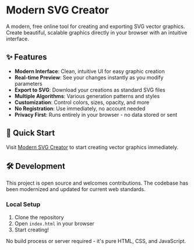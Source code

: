 # Modern SVG Creator

A modern, free online tool for creating and exporting SVG vector graphics. Create beautiful, scalable graphics directly in your browser with an intuitive interface.

## ✨ Features

- **Modern Interface**: Clean, intuitive UI for easy graphic creation
- **Real-time Preview**: See your changes instantly as you modify parameters
- **Export to SVG**: Download your creations as standard SVG files
- **Multiple Algorithms**: Various generation patterns and styles
- **Customization**: Control colors, sizes, opacity, and more
- **No Registration**: Use immediately, no account needed
- **Privacy First**: Runs entirely in your browser - no data stored or sent

## 🚀 Quick Start

Visit [Modern SVG Creator](https://svg-generator.netlify.app/) to start creating vector graphics immediately.

## 🛠️ Development

This project is open source and welcomes contributions. The codebase has been modernized and updated for current web standards.

### Local Setup

1. Clone the repository
2. Open `index.html` in your browser
3. Start creating!

No build process or server required - it's pure HTML, CSS, and JavaScript.